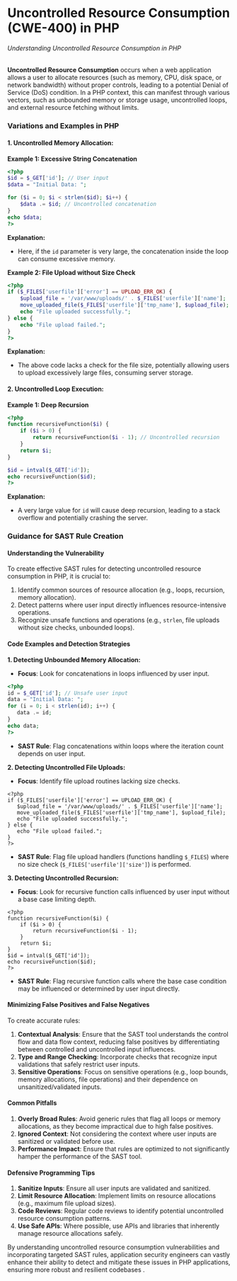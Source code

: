 # Uncontrolled Resource Consumption (CWE-400) in PHP

###### Understanding Uncontrolled Resource Consumption in PHP

**Uncontrolled Resource Consumption** occurs when a web application allows a user to allocate resources (such as memory, CPU, disk space, or network bandwidth) without proper controls, leading to a potential Denial of Service (DoS) condition. In a PHP context, this can manifest through various vectors, such as unbounded memory or storage usage, uncontrolled loops, and external resource fetching without limits.

### Variations and Examples in PHP

#### **1. Uncontrolled Memory Allocation:**

**Example 1: Excessive String Concatenation**
```php
<?php
$id = $_GET['id']; // User input
$data = "Initial Data: ";

for ($i = 0; $i < strlen($id); $i++) {
    $data .= $id; // Uncontrolled concatenation
}
echo $data;
?>
```
**Explanation:**
   - Here, if the `id` parameter is very large, the concatenation inside the loop can consume excessive memory.

**Example 2: File Upload without Size Check**
```php
<?php
if ($_FILES['userfile']['error'] == UPLOAD_ERR_OK) {
    $upload_file = '/var/www/uploads/' . $_FILES['userfile']['name'];
    move_uploaded_file($_FILES['userfile']['tmp_name'], $upload_file);
    echo "File uploaded successfully.";
} else {
    echo "File upload failed.";
}
?>
```
**Explanation:**
   - The above code lacks a check for the file size, potentially allowing users to upload excessively large files, consuming server storage.

#### **2. Uncontrolled Loop Execution:**

**Example 1: Deep Recursion**
```php
<?php
function recursiveFunction($i) {
    if ($i > 0) {
        return recursiveFunction($i - 1); // Uncontrolled recursion
    }
    return $i;
}

$id = intval($_GET['id']);
echo recursiveFunction($id);
?>
```
**Explanation:**
   - A very large value for `id` will cause deep recursion, leading to a stack overflow and potentially crashing the server.

### Guidance for SAST Rule Creation

#### **Understanding the Vulnerability**

To create effective SAST rules for detecting uncontrolled resource consumption in PHP, it is crucial to:
1. Identify common sources of resource allocation (e.g., loops, recursion, memory allocation).
2. Detect patterns where user input directly influences resource-intensive operations.
3. Recognize unsafe functions and operations (e.g., `strlen`, file uploads without size checks, unbounded loops).

#### **Code Examples and Detection Strategies**

**1. Detecting Unbounded Memory Allocation:**
   - **Focus**: Look for concatenations in loops influenced by user input.
   ````php
   <?php
   id = $_GET['id']; // Unsafe user input
   data = "Initial Data: ";
   for (i = 0; i < strlen(id); i++) {
      data .= id;
   }
   echo data;
   ?>
   ````
   - **SAST Rule**: Flag concatenations within loops where the iteration count depends on user input.

**2. Detecting Uncontrolled File Uploads:**
   - **Focus**: Identify file upload routines lacking size checks.
   ```
   <?php
   if ($_FILES['userfile']['error'] == UPLOAD_ERR_OK) {
      $upload_file = '/var/www/uploads/' . $_FILES['userfile']['name'];
      move_uploaded_file($_FILES['userfile']['tmp_name'], $upload_file);
      echo "File uploaded successfully.";
   } else {
      echo "File upload failed.";
   }
   ?>
   ```
   - **SAST Rule**: Flag file upload handlers (functions handling `$_FILES`) where no size check (`$_FILES['userfile']['size']`) is performed.

**3. Detecting Uncontrolled Recursion:**
   - **Focus**: Look for recursive function calls influenced by user input without a base case limiting depth.
   ```
   <?php
   function recursiveFunction($i) {
       if ($i > 0) {
           return recursiveFunction($i - 1);
       }
       return $i;
   }
   $id = intval($_GET['id']);
   echo recursiveFunction($id);
   ?>
   ```
   - **SAST Rule**: Flag recursive function calls where the base case condition may be influenced or determined by user input directly.

#### **Minimizing False Positives and False Negatives**

To create accurate rules:
1. **Contextual Analysis**: Ensure that the SAST tool understands the control flow and data flow context, reducing false positives by differentiating between controlled and uncontrolled input influences.
2. **Type and Range Checking**: Incorporate checks that recognize input validations that safely restrict user inputs.
3. **Sensitive Operations**: Focus on sensitive operations (e.g., loop bounds, memory allocations, file operations) and their dependence on unsanitized/validated inputs.

#### **Common Pitfalls**

1. **Overly Broad Rules**: Avoid generic rules that flag all loops or memory allocations, as they become impractical due to high false positives.
2. **Ignored Context**: Not considering the context where user inputs are sanitized or validated before use.
3. **Performance Impact**: Ensure that rules are optimized to not significantly hamper the performance of the SAST tool.

#### **Defensive Programming Tips**

1. **Sanitize Inputs**: Ensure all user inputs are validated and sanitized.
2. **Limit Resource Allocation**: Implement limits on resource allocations (e.g., maximum file upload sizes).
3. **Code Reviews**: Regular code reviews to identify potential uncontrolled resource consumption patterns.
4. **Use Safe APIs**: Where possible, use APIs and libraries that inherently manage resource allocations safely.

By understanding uncontrolled resource consumption vulnerabilities and incorporating targeted SAST rules, application security engineers can vastly enhance their ability to detect and mitigate these issues in PHP applications, ensuring more robust and resilient codebases    .